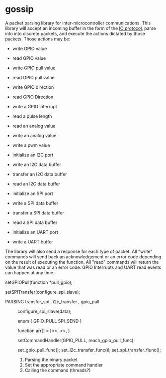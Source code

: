 gossip
======

A packet parsing library for inter-microcontroller communications. This library will accept an incoming buffer in the form of the [IO protocol](https://gist.github.com/kevinmehall/f637d99bf837225df6cd), parse into into discrete packets, and execute the actions dictated by those packets. Those actions may be:

* write GPIO value
* read GPIO value
* write GPIO pull value
* read GPIO pull value
* write GPIO direction
* read GPIO Direction
* write a GPIO interrupt
* read a pulse length
* read an analog value
* write an analog value
* write a pwm value


* initialize an I2C port
* write an I2C data buffer
* transfer an I2C data buffer
* read an I2C data buffer

* initialize an SPI port
* write a SPI data buffer
* transfer a SPI data buffer
* read a SPI data buffer

* initialize an UART port
* write a UART buffer

The library will also send a response for each type of packet. All "write" commands will send back an acknowledgement or an error code depending on the result of executing the function. All "read" commands will return the value that was read or an error code. GPIO Interrupts and UART read events can happen at any time. 

setGPIOPull(function *pull_gpio);

setSPITransfer(configure_spi_slave);

PARSING
transfer_spi <data>, i2c_transfer <data>, gpio_pull <dir>
configure_spi_slave(data);

enum {
  GPIO_PULL
  SPI_SEND
}

function arr[] = [<>, <>, ]

setCommandHandler(GPIO_PULL, reach_gpio_pull_func);

set_gpio_pull_func();
set_i2c_transfer_func()l;
set_spi_transfer_fiunc();

1. Parsing the binary packet
2. Set the appropriate command handler
3. Calling the command (threads?)
